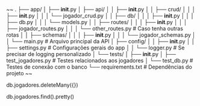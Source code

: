 ~~
.
├── app/
│ ├── **init**.py
│ ├── api/
│ │ ├── **init**.py
│ │ ├── crud/
│ │ │ ├── **init**.py
│ │ │ └── jogador_crud.py
│ │ ├── db/
│ │ │ ├── **init**.py
│ │ │ ├── db.py
│ │ │ └── models.py
│ │ ├── routes/
│ │ │ ├── **init**.py
│ │ │ ├── jogador_routes.py
│ │ │ └── other_routes.py # Caso tenha outras rotas
│ │ ├── schemas/
│ │ │ ├── **init**.py
│ │ │ └── jogador_schemas.py
│ │ └── main.py # Arquivo principal da API
│ ├── config/
│ │ ├── **init**.py
│ │ ├── settings.py # Configurações gerais do app
│ │ └── logger.py # Se precisar de logging personalizado
│ └── tests/
│ ├── **init**.py
│ ├── test_jogadores.py # Testes relacionados aos jogadores
│ └── test_db.py # Testes de conexão com o banco
└── requirements.txt # Dependências do projeto
~~

db.jogadores.deleteMany({})

db.jogadores.find().pretty()
